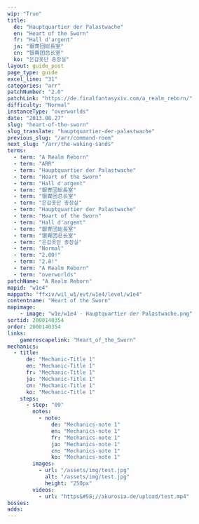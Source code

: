 ```yaml
---
wip: "True"
title:
  de: "Hauptquartier der Palastwache"
  en: "Heart of the Sworn"
  fr: "Hall d'argent"
  ja: "銀冑団総長室"
  cn: "银胄团总长室"
  ko: "은갑옷단 총장실"
layout: guide_post
page_type: guide
excel_line: "31"
categories: "arr"
patchNumber: "2.0"
patchLink: "https://de.finalfantasyxiv.com/a_realm_reborn/"
difficulty: "Normal"
instanceType: "overworlds"
date: "2013.08.27"
slug: "heart-of-the-sworn"
slug_translate: "hauptquartier-der-palastwache"
previous_slug: "/arr/command-room"
next_slug: "/arr/the-waking-sands"
terms:
  - term: "A Realm Reborn"
  - term: "ARR"
  - term: "Hauptquartier der Palastwache"
  - term: "Heart of the Sworn"
  - term: "Hall d'argent"
  - term: "銀冑団総長室"
  - term: "银胄团总长室"
  - term: "은갑옷단 총장실"
  - term: "Hauptquartier der Palastwache"
  - term: "Heart of the Sworn"
  - term: "Hall d'argent"
  - term: "銀冑団総長室"
  - term: "银胄团总长室"
  - term: "은갑옷단 총장실"
  - term: "Normal"
  - term: "2.00!"
  - term: "2.0!"
  - term: "A Realm Reborn"
  - term: "overworlds"
patchName: "A Realm Reborn"
mapid: "w1e4"
mappath: "ffxiv/wil_w1/evt/w1e4/level/w1e4"
contentname: "Heart of the Sworn"
mapimage:
    - image: "w1e/w1e4 - Hauptquartier der Palastwache.png"
sortid: 2000140354
order: 2000140354
links:
    gamerescapelink: "Heart_of_the_Sworn"
mechanics:
  - title:
      de: "Mechanic-Title 1"
      en: "Mechanic-Title 1"
      fr: "Mechanic-Title 1"
      ja: "Mechanic-Title 1"
      cn: "Mechanic-Title 1"
      ko: "Mechanic-Title 1"
    steps:
      - step: "09"
        notes:
          - note:
              de: "Mechanics-note 1"
              en: "Mechanics-note 1"
              fr: "Mechanics-note 1"
              ja: "Mechanics-note 1"
              cn: "Mechanics-note 1"
              ko: "Mechanics-note 1"
        images:
          - url: "/assets/img/test.jpg"
            alt: "/assets/img/test.jpg"
            height: "250px"
        videos:
          - url: "https&#58;//akurosia.de/upload/test.mp4"
bosses:
adds:
---
```

